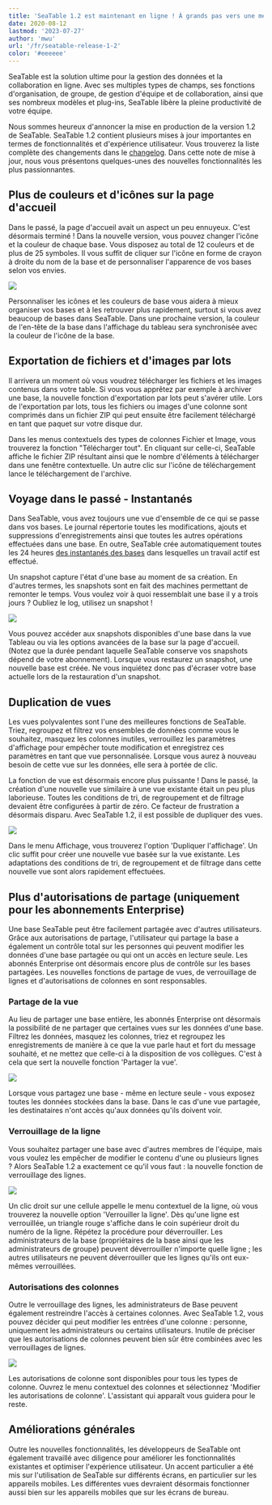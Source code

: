 ```yaml
---
title: 'SeaTable 1.2 est maintenant en ligne ! À grands pas vers une meilleure gestion des données - SeaTable'
date: 2020-08-12
lastmod: '2023-07-27'
author: 'mwu'
url: '/fr/seatable-release-1-2'
color: '#eeeeee'
---
```


SeaTable est la solution ultime pour la gestion des données et la collaboration en ligne. Avec ses multiples types de champs, ses fonctions d'organisation, de groupe, de gestion d'équipe et de collaboration, ainsi que ses nombreux modèles et plug-ins, SeaTable libère la pleine productivité de votre équipe.

Nous sommes heureux d'annoncer la mise en production de la version 1.2 de SeaTable. SeaTable 1.2 contient plusieurs mises à jour importantes en termes de fonctionnalités et d'expérience utilisateur. Vous trouverez la liste complète des changements dans le [changelog](https://seatable.io/fr/docs/changelog/version-1-2/). Dans cette note de mise à jour, nous vous présentons quelques-unes des nouvelles fonctionnalités les plus passionnantes.

## Plus de couleurs et d'icônes sur la page d'accueil

Dans le passé, la page d'accueil avait un aspect un peu ennuyeux. C'est désormais terminé ! Dans la nouvelle version, vous pouvez changer l'icône et la couleur de chaque base. Vous disposez au total de 12 couleurs et de plus de 25 symboles. Il vous suffit de cliquer sur l'icône en forme de crayon à droite du nom de la base et de personnaliser l'apparence de vos bases selon vos envies.

![](https://seatable.io/wp-content/uploads/2020/08/baseColorAndIcon-711x501.jpg)

Personnaliser les icônes et les couleurs de base vous aidera à mieux organiser vos bases et à les retrouver plus rapidement, surtout si vous avez beaucoup de bases dans SeaTable. Dans une prochaine version, la couleur de l'en-tête de la base dans l'affichage du tableau sera synchronisée avec la couleur de l'icône de la base.

## Exportation de fichiers et d'images par lots

Il arrivera un moment où vous voudrez télécharger les fichiers et les images contenus dans votre table. Si vous vous apprêtez par exemple à archiver une base, la nouvelle fonction d'exportation par lots peut s'avérer utile. Lors de l'exportation par lots, tous les fichiers ou images d'une colonne sont comprimés dans un fichier ZIP qui peut ensuite être facilement téléchargé en tant que paquet sur votre disque dur.

Dans les menus contextuels des types de colonnes Fichier et Image, vous trouverez la fonction "Télécharger tout". En cliquant sur celle-ci, SeaTable affiche le fichier ZIP résultant ainsi que le nombre d'éléments à télécharger dans une fenêtre contextuelle. Un autre clic sur l'icône de téléchargement lance le téléchargement de l'archive.

## Voyage dans le passé - Instantanés

Dans SeaTable, vous avez toujours une vue d'ensemble de ce qui se passe dans vos bases. Le journal répertorie toutes les modifications, ajouts et suppressions d'enregistrements ainsi que toutes les autres opérations effectuées dans une base. En outre, SeaTable crée automatiquement toutes les 24 heures [des instantanés des bases](https://seatable.io/fr/docs/historie-und-versionen/speichern-der-aktuellen-base-als-snapshot/) dans lesquelles un travail actif est effectué.

Un snapshot capture l'état d'une base au moment de sa création. En d'autres termes, les snapshots sont en fait des machines permettant de remonter le temps. Vous voulez voir à quoi ressemblait une base il y a trois jours ? Oubliez le log, utilisez un snapshot !

![](https://seatable.io/wp-content/uploads/2020/08/Snapshots.png)

Vous pouvez accéder aux snapshots disponibles d'une base dans la vue Tableau ou via les options avancées de la base sur la page d'accueil. (Notez que la durée pendant laquelle SeaTable conserve vos snapshots dépend de votre abonnement). Lorsque vous restaurez un snapshot, une nouvelle base est créée. Ne vous inquiétez donc pas d'écraser votre base actuelle lors de la restauration d'un snapshot.

## Duplication de vues

Les vues polyvalentes sont l'une des meilleures fonctions de SeaTable. Triez, regroupez et filtrez vos ensembles de données comme vous le souhaitez, masquez les colonnes inutiles, verrouillez les paramètres d'affichage pour empêcher toute modification et enregistrez ces paramètres en tant que vue personnalisée. Lorsque vous aurez à nouveau besoin de cette vue sur les données, elle sera à portée de clic.

La fonction de vue est désormais encore plus puissante ! Dans le passé, la création d'une nouvelle vue similaire à une vue existante était un peu plus laborieuse. Toutes les conditions de tri, de regroupement et de filtrage devaient être configurées à partir de zéro. Ce facteur de frustration a désormais disparu. Avec SeaTable 1.2, il est possible de dupliquer des vues.

![](https://seatable.io/wp-content/uploads/2020/08/duplicate_view.png)

Dans le menu Affichage, vous trouverez l'option 'Dupliquer l'affichage'. Un clic suffit pour créer une nouvelle vue basée sur la vue existante. Les adaptations des conditions de tri, de regroupement et de filtrage dans cette nouvelle vue sont alors rapidement effectuées.

## Plus d'autorisations de partage (uniquement pour les abonnements Enterprise)

Une base SeaTable peut être facilement partagée avec d'autres utilisateurs. Grâce aux autorisations de partage, l'utilisateur qui partage la base a également un contrôle total sur les personnes qui peuvent modifier les données d'une base partagée ou qui ont un accès en lecture seule. Les abonnés Enterprise ont désormais encore plus de contrôle sur les bases partagées. Les nouvelles fonctions de partage de vues, de verrouillage de lignes et d'autorisations de colonnes en sont responsables.

### Partage de la vue

Au lieu de partager une base entière, les abonnés Enterprise ont désormais la possibilité de ne partager que certaines vues sur les données d'une base. Filtrez les données, masquez les colonnes, triez et regroupez les enregistrements de manière à ce que la vue parle haut et fort du message souhaité, et ne mettez que celle-ci à la disposition de vos collègues. C'est à cela que sert la nouvelle fonction 'Partager la vue'.

![](https://seatable.io/wp-content/uploads/2020/08/share_view.png)

Lorsque vous partagez une base - même en lecture seule - vous exposez toutes les données stockées dans la base. Dans le cas d'une vue partagée, les destinataires n'ont accès qu'aux données qu'ils doivent voir.

### Verrouillage de la ligne

Vous souhaitez partager une base avec d'autres membres de l'équipe, mais vous voulez les empêcher de modifier le contenu d'une ou plusieurs lignes ? Alors SeaTable 1.2 a exactement ce qu'il vous faut : la nouvelle fonction de verrouillage des lignes.

![](https://seatable.io/wp-content/uploads/2020/08/lock_row.png)

Un clic droit sur une cellule appelle le menu contextuel de la ligne, où vous trouverez la nouvelle option 'Verrouiller la ligne'. Dès qu'une ligne est verrouillée, un triangle rouge s'affiche dans le coin supérieur droit du numéro de la ligne. Répétez la procédure pour déverrouiller. Les administrateurs de la base (propriétaires de la base ainsi que les administrateurs de groupe) peuvent déverrouiller n'importe quelle ligne ; les autres utilisateurs ne peuvent déverrouiller que les lignes qu'ils ont eux-mêmes verrouillées.

### Autorisations des colonnes

Outre le verrouillage des lignes, les administrateurs de Base peuvent également restreindre l'accès à certaines colonnes. Avec SeaTable 1.2, vous pouvez décider qui peut modifier les entrées d'une colonne : personne, uniquement les administrateurs ou certains utilisateurs. Inutile de préciser que les autorisations de colonnes peuvent bien sûr être combinées avec les verrouillages de lignes.

![](https://seatable.io/wp-content/uploads/2020/08/column_permission.png)

Les autorisations de colonne sont disponibles pour tous les types de colonne. Ouvrez le menu contextuel des colonnes et sélectionnez 'Modifier les autorisations de colonne'. L'assistant qui apparaît vous guidera pour le reste.

## Améliorations générales

Outre les nouvelles fonctionnalités, les développeurs de SeaTable ont également travaillé avec diligence pour améliorer les fonctionnalités existantes et optimiser l'expérience utilisateur. Un accent particulier a été mis sur l'utilisation de SeaTable sur différents écrans, en particulier sur les appareils mobiles. Les différentes vues devraient désormais fonctionner aussi bien sur les appareils mobiles que sur les écrans de bureau.
